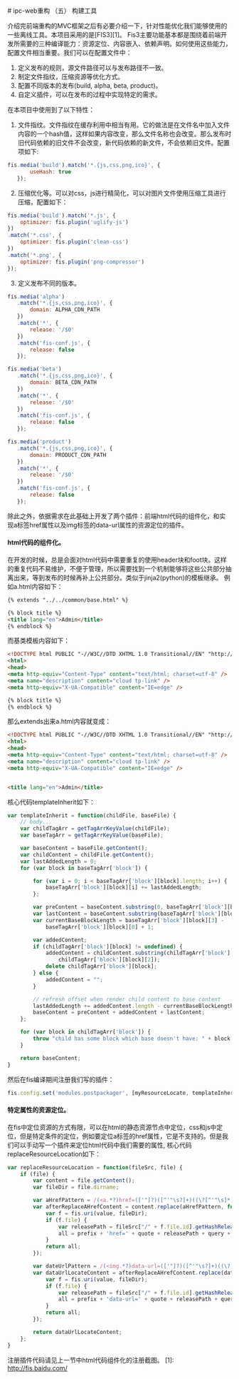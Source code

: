 <meta http-equiv="Content-Type" content="text/html; charset=utf-8">
# ipc-web重构 （五） 构建工具

介绍完前端重构的MVC框架之后有必要介绍一下，针对性能优化我们能够使用的一些离线工具。本项目采用的是[FIS3][1]。
Fis3主要功能基本都是围绕着前端开发所需要的三种编译能力：资源定位、内容嵌入、依赖声明。如何使用这些能力，配置文件相当重要。我们可以在配置文件中：

1. 定义发布的规则，源文件路径可以与发布路径不一致。
2. 制定文件指纹，压缩资源等优化方式。
3. 配置不同版本的发布(build, alpha, beta, product)。
4. 自定义插件，可以在发布的过程中实现特定的需求。

在本项目中使用到了以下特性：

1. 文件指纹。文件指纹在缓存利用中相当有用。它的做法是在文件名中加入文件内容的一个hash值，这样如果内容改变，那么文件名称也会改变。那么发布时旧代码依赖的旧文件不会改变，新代码依赖的新文件，不会依赖旧文件。配置项如下:

 ```javascript
 fis.media('build').match('*.{js,css,png,ico}', {
        useHash: true
    });
 ```

2. 压缩优化等。可以对css，js进行精简化，可以对图片文件使用压缩工具进行压缩，配置如下：

 ```javascript
 fis.media('build').match('*.js', {
     optimizer: fis.plugin('uglify-js')
 })
 .match('*.css', {
     optimizer: fis.plugin('clean-css')
 })
 .match('*.png', {
     optimizer: fis.plugin('png-compressor')
 });
 ```

3. 定义发布不同的版本。

 ```javascript
 fis.media('alpha')
    .match('*.{js,css,png,ico}', {
        domain: ALPHA_CDN_PATH
    })
    .match('*', {
        release: '/$0'
    })
    .match('fis-conf.js', {
        release: false
    });

 fis.media('beta')
    .match('*.{js,css,png,ico}', {
        domain: BETA_CDN_PATH
    })
    .match('*', {
        release: '/$0'
    })
    .match('fis-conf.js', {
        release: false
    });

 fis.media('product')
    .match('*.{js,css,png,ico}', {
        domain: PRODUCT_CDN_PATH
    })
    .match('*', {
        release: '/$0'
    })
    .match('fis-conf.js', {
        release: false
    });
 ```

除此之外，依据需求在此基础上开发了两个插件：前端html代码的组件化，和实现a标签href属性以及img标签的data-url属性的资源定位的插件。

#### html代码的组件化。

在开发的时候，总是会面对html代码中需要重复的使用header块和foot块。这样的重复代码不易维护，不便于管理，所以需要找到一个机制能够将这些公共部分抽离出来，等到发布的时候再补上公共部分。类似于jinja2(python)的模板继承。
例如a.html内容如下：

```html
{% extends "../../common/base.html" %}

{% block title %}
<title lang="en">Admin</title>
{% endblock %}
```

而基类模板内容如下：

```html
<!DOCTYPE html PUBLIC "-//W3C//DTD XHTML 1.0 Transitional//EN" "http://www.w3.org/TR/xhtml1/DTD/xhtml1-transitional.dtd">
<html>
<head>
<meta http-equiv="Content-Type" content="text/html; charset=utf-8" />
<meta name="description" content="cloud tp-link" />
<meta http-equiv="X-UA-Compatible" content="IE=edge" />

{% block title %}
{% endblock %}
```

那么extends出来a.html内容就变成：

```html
<!DOCTYPE html PUBLIC "-//W3C//DTD XHTML 1.0 Transitional//EN" "http://www.w3.org/TR/xhtml1/DTD/xhtml1-transitional.dtd">
<html>
<head>
<meta http-equiv="Content-Type" content="text/html; charset=utf-8" />
<meta name="description" content="cloud tp-link" />
<meta http-equiv="X-UA-Compatible" content="IE=edge" />


<title lang="en">Admin</title>
```
 
核心代码templateInherit如下：
```javascript
var templateInherit = function(childFile, baseFile) {
    // body...
    var childTagArr = getTagArrKeyValue(childFile);
    var baseTagArr = getTagArrKeyValue(baseFile);

    var baseContent = baseFile.getContent();
    var childContent = childFile.getContent();
    var lastAddedLength = 0;
    for (var block in baseTagArr['block']) {

        for (var i = 0; i < baseTagArr['block'][block].length; i++) {
            baseTagArr['block'][block][i] += lastAddedLength;
        };

        var preContent = baseContent.substring(0, baseTagArr['block'][block][0]);
        var lastContent = baseContent.substring(baseTagArr['block'][block][3] + 1);
        var currentBaseBlockLength = baseTagArr['block'][block][3] - 
            baseTagArr['block'][block][0] + 1;

        var addedContent;
        if (childTagArr['block'][block] != undefined) {
            addedContent = childContent.substring(childTagArr['block'][block][1] + 1, 
                childTagArr['block'][block][2]);
            delete childTagArr['block'][block];
        } else {
            addedContent = "";
        }

        // refresh offset when render child content to base content
        lastAddedLength += addedContent.length - currentBaseBlockLength;
        baseContent = preContent + addedContent + lastContent;
    };

    for (var block in childTagArr['block']) {
        throw "child has some block which base doesn't have: " + block + ";";
    }

    return baseContent;
}
```

然后在fis编译期间注册我们写的插件：

```javascript
fis.config.set('modules.postpackager', [myResourceLocate, templateInheritance]);
```

#### 特定属性的资源定位。

在fis中定位资源的方式有限，可以在html的静态资源节点中定位，css和js中定位，但是特定条件的定位，例如要定位a标签的href属性，它是不支持的。但是我们可以手动写一个插件来定位html代码中我们需要的属性, 核心代码replaceResourceLocation如下：

```javascript
var replaceResourceLocation = function(fileSrc, file) {
    if (file) {
        var content = file.getContent();
        var fileDir = file.dirname;

        var aHrefPattern = /(<a.*?)href=(['"]?)([^'"\s?]+)((\?[^'"\s]*)?)\2([^>]*>)/ig;
        var afterReplaceAHrefContent = content.replace(aHrefPattern, function(all, prefix, quote, value, query, queryInner, postfix) {
            var f = fis.uri(value, fileDir);
            if (f.file) {
                var releasePath = fileSrc["/" + f.file.id].getHashRelease();
                all = prefix + 'href=' + quote + releasePath + query + quote + postfix;
            }
            return all;
        });

        var dateUrlPattern = /(<img.*?)data-url=(['"]?)([^'"\s?]+)((\?[^'"\s]*)?)\2([^>]*>)/ig;
        var dataUrlLocateContent = afterReplaceAHrefContent.replace(dateUrlPattern, function(all, prefix, quote, value, query, queryInner, postfix) {
            var f = fis.uri(value, fileDir);
            if (f.file) {
                var releasePath = fileSrc["/" + f.file.id].getHashRelease();
                all = prefix + 'data-url=' + quote + releasePath + query + quote + postfix;
            }
            return all;
        });

        return dataUrlLocateContent;
    };
}
```

注册插件代码请见上一节中html代码组件化的注册截图。
[1]: http://fis.baidu.com/
